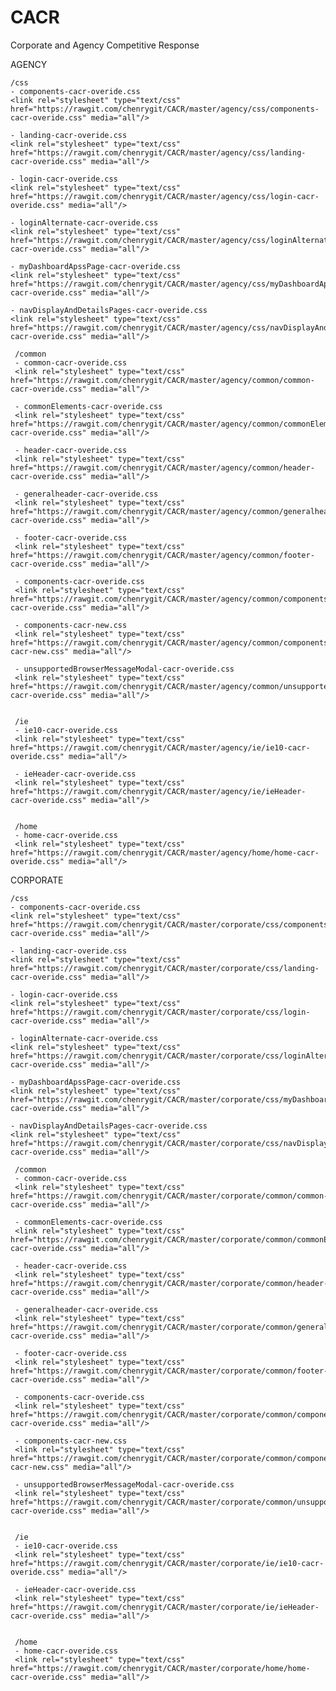 # CACR
Corporate and Agency Competitive Response

AGENCY

    /css
    - components-cacr-overide.css
    <link rel="stylesheet" type="text/css" href="https://rawgit.com/chenrygit/CACR/master/agency/css/components-cacr-overide.css" media="all"/>

    - landing-cacr-overide.css
    <link rel="stylesheet" type="text/css" href="https://rawgit.com/chenrygit/CACR/master/agency/css/landing-cacr-overide.css" media="all"/>

    - login-cacr-overide.css
    <link rel="stylesheet" type="text/css" href="https://rawgit.com/chenrygit/CACR/master/agency/css/login-cacr-overide.css" media="all"/>

    - loginAlternate-cacr-overide.css
    <link rel="stylesheet" type="text/css" href="https://rawgit.com/chenrygit/CACR/master/agency/css/loginAlternate-cacr-overide.css" media="all"/>

    - myDashboardApssPage-cacr-overide.css
    <link rel="stylesheet" type="text/css" href="https://rawgit.com/chenrygit/CACR/master/agency/css/myDashboardApssPage-cacr-overide.css" media="all"/>

    - navDisplayAndDetailsPages-cacr-overide.css
    <link rel="stylesheet" type="text/css" href="https://rawgit.com/chenrygit/CACR/master/agency/css/navDisplayAndDetailsPages-cacr-overide.css" media="all"/>

     /common
     - common-cacr-overide.css
     <link rel="stylesheet" type="text/css" href="https://rawgit.com/chenrygit/CACR/master/agency/common/common-cacr-overide.css" media="all"/>

     - commonElements-cacr-overide.css
     <link rel="stylesheet" type="text/css" href="https://rawgit.com/chenrygit/CACR/master/agency/common/commonElements-cacr-overide.css" media="all"/>

     - header-cacr-overide.css
     <link rel="stylesheet" type="text/css" href="https://rawgit.com/chenrygit/CACR/master/agency/common/header-cacr-overide.css" media="all"/>

     - generalheader-cacr-overide.css
     <link rel="stylesheet" type="text/css" href="https://rawgit.com/chenrygit/CACR/master/agency/common/generalheader-cacr-overide.css" media="all"/>

     - footer-cacr-overide.css
     <link rel="stylesheet" type="text/css" href="https://rawgit.com/chenrygit/CACR/master/agency/common/footer-cacr-overide.css" media="all"/>

     - components-cacr-overide.css
     <link rel="stylesheet" type="text/css" href="https://rawgit.com/chenrygit/CACR/master/agency/common/components-cacr-overide.css" media="all"/>

     - components-cacr-new.css
     <link rel="stylesheet" type="text/css" href="https://rawgit.com/chenrygit/CACR/master/agency/common/components-cacr-new.css" media="all"/>

     - unsupportedBrowserMessageModal-cacr-overide.css
     <link rel="stylesheet" type="text/css" href="https://rawgit.com/chenrygit/CACR/master/agency/common/unsupportedBrowserMessageModal-cacr-overide.css" media="all"/>


     /ie
     - ie10-cacr-overide.css
     <link rel="stylesheet" type="text/css" href="https://rawgit.com/chenrygit/CACR/master/agency/ie/ie10-cacr-overide.css" media="all"/>

     - ieHeader-cacr-overide.css
     <link rel="stylesheet" type="text/css" href="https://rawgit.com/chenrygit/CACR/master/agency/ie/ieHeader-cacr-overide.css" media="all"/>


     /home
     - home-cacr-overide.css
     <link rel="stylesheet" type="text/css" href="https://rawgit.com/chenrygit/CACR/master/agency/home/home-cacr-overide.css" media="all"/>



CORPORATE

    /css
    - components-cacr-overide.css
    <link rel="stylesheet" type="text/css" href="https://rawgit.com/chenrygit/CACR/master/corporate/css/components-cacr-overide.css" media="all"/>

    - landing-cacr-overide.css
    <link rel="stylesheet" type="text/css" href="https://rawgit.com/chenrygit/CACR/master/corporate/css/landing-cacr-overide.css" media="all"/>

    - login-cacr-overide.css
    <link rel="stylesheet" type="text/css" href="https://rawgit.com/chenrygit/CACR/master/corporate/css/login-cacr-overide.css" media="all"/>

    - loginAlternate-cacr-overide.css
    <link rel="stylesheet" type="text/css" href="https://rawgit.com/chenrygit/CACR/master/corporate/css/loginAlternate-cacr-overide.css" media="all"/>

    - myDashboardApssPage-cacr-overide.css
    <link rel="stylesheet" type="text/css" href="https://rawgit.com/chenrygit/CACR/master/corporate/css/myDashboardApssPage-cacr-overide.css" media="all"/>

    - navDisplayAndDetailsPages-cacr-overide.css
    <link rel="stylesheet" type="text/css" href="https://rawgit.com/chenrygit/CACR/master/corporate/css/navDisplayAndDetailsPages-cacr-overide.css" media="all"/>

     /common
     - common-cacr-overide.css
     <link rel="stylesheet" type="text/css" href="https://rawgit.com/chenrygit/CACR/master/corporate/common/common-cacr-overide.css" media="all"/>

     - commonElements-cacr-overide.css
     <link rel="stylesheet" type="text/css" href="https://rawgit.com/chenrygit/CACR/master/corporate/common/commonElements-cacr-overide.css" media="all"/>

     - header-cacr-overide.css
     <link rel="stylesheet" type="text/css" href="https://rawgit.com/chenrygit/CACR/master/corporate/common/header-cacr-overide.css" media="all"/>

     - generalheader-cacr-overide.css
     <link rel="stylesheet" type="text/css" href="https://rawgit.com/chenrygit/CACR/master/corporate/common/generalheader-cacr-overide.css" media="all"/>

     - footer-cacr-overide.css
     <link rel="stylesheet" type="text/css" href="https://rawgit.com/chenrygit/CACR/master/corporate/common/footer-cacr-overide.css" media="all"/>

     - components-cacr-overide.css
     <link rel="stylesheet" type="text/css" href="https://rawgit.com/chenrygit/CACR/master/corporate/common/components-cacr-overide.css" media="all"/>

     - components-cacr-new.css
     <link rel="stylesheet" type="text/css" href="https://rawgit.com/chenrygit/CACR/master/corporate/common/components-cacr-new.css" media="all"/>

     - unsupportedBrowserMessageModal-cacr-overide.css
     <link rel="stylesheet" type="text/css" href="https://rawgit.com/chenrygit/CACR/master/corporate/common/unsupportedBrowserMessageModal-cacr-overide.css" media="all"/>


     /ie
     - ie10-cacr-overide.css
     <link rel="stylesheet" type="text/css" href="https://rawgit.com/chenrygit/CACR/master/corporate/ie/ie10-cacr-overide.css" media="all"/>

     - ieHeader-cacr-overide.css
     <link rel="stylesheet" type="text/css" href="https://rawgit.com/chenrygit/CACR/master/corporate/ie/ieHeader-cacr-overide.css" media="all"/>


     /home
     - home-cacr-overide.css
     <link rel="stylesheet" type="text/css" href="https://rawgit.com/chenrygit/CACR/master/corporate/home/home-cacr-overide.css" media="all"/>

